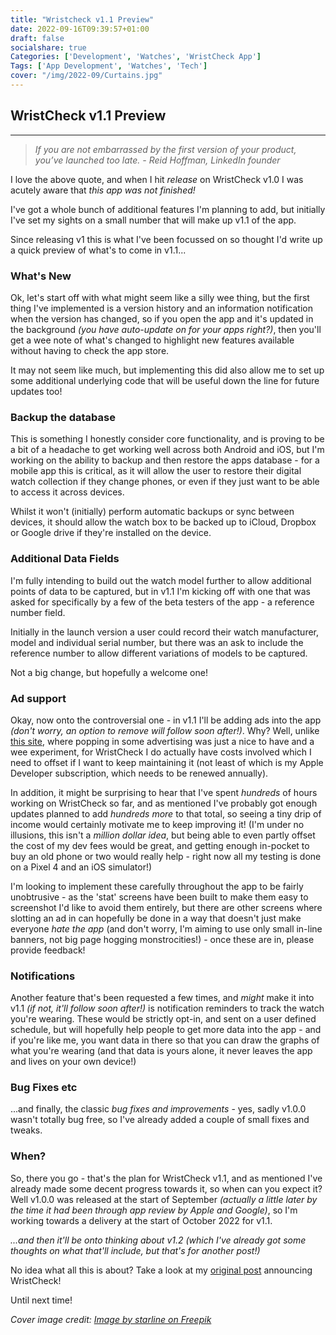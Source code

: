 ```yaml
---
title: "Wristcheck v1.1 Preview"
date: 2022-09-16T09:39:57+01:00
draft: false
socialshare: true
Categories: ['Development', 'Watches', 'WristCheck App']
Tags: ['App Development', 'Watches', 'Tech']
cover: "/img/2022-09/Curtains.jpg"
---
```


## WristCheck v1.1 Preview
---

> _If you are not embarrassed by the first version of your product, you’ve launched too late. - Reid Hoffman, LinkedIn founder_

I love the above quote, and when I hit _release_ on WristCheck v1.0 I was acutely aware that _this app was not finished!_

I've got a whole bunch of additional features I'm planning to add, but initially I've set my sights on a small number that will make up v1.1 of the app.

Since releasing v1 this is what I've been focussed on so thought I'd write up a quick preview of what's to come in v1.1...

### What's New

Ok, let's start off with what might seem like a silly wee thing, but the first thing I've implemented is a version history and an information notification when the version has changed, so if you open the app and it's updated in the background _(you have auto-update on for your apps right?)_, then you'll get a wee note of what's changed to highlight new features available without having to check the app store.

It may not seem like much, but implementing this did also allow me to set up some additional underlying code that will be useful down the line for future updates too!


### Backup the database

This is something I honestly consider core functionality, and is proving to be a bit of a headache to get working well across both Android and iOS, but I'm working on the ability to backup and then restore the apps database - for a mobile app this is critical, as it will allow the user to restore their digital watch collection if they change phones, or even if they just want to be able to access it across devices.

Whilst it won't (initially) perform automatic backups or sync between devices, it should allow the watch box to be backed up to iCloud, Dropbox or Google drive if they're installed on the device.

### Additional Data Fields

I'm fully intending to build out the watch model further to allow additional points of data to be captured, but in v1.1 I'm kicking off with one that was asked for specifically by a few of the beta testers of the app - a reference number field.

Initially in the launch version a user could record their watch manufacturer, model and individual serial number, but there was an ask to include the reference number to allow different variations of models to be captured.

Not a big change, but hopefully a welcome one!

### Ad support

Okay, now onto the controversial one - in v1.1 I'll be adding ads into the app _(don't worry, an option to remove will follow soon after!)_. Why? Well, unlike [this site](/posts/addings_ads/), where popping in some advertising was just a nice to have and a wee experiment, for WristCheck I do actually have costs involved which I need to offset if I want to keep maintaining it (not least of which is my Apple Developer subscription, which needs to be renewed annually).

In addition, it might be surprising to hear that I've spent _hundreds_ of hours working on WristCheck so far, and as mentioned I've probably got enough updates planned to add _hundreds more_ to that total, so seeing a tiny drip of income would certainly motivate me to keep improving it! (I'm under no illusions, this isn't a _million dollar idea_, but being able to even partly offset the cost of my dev fees would be great, and getting enough in-pocket to buy an old phone or two would really help - right now all my testing is done on a Pixel 4 and an iOS simulator!)

I'm looking to implement these carefully throughout the app to be fairly unobtrusive - as the 'stat' screens have been built to make them easy to screenshot I'd like to avoid them entirely, but there are other screens where slotting an ad in can hopefully be done in a way that doesn't just make everyone _hate the app_ (and don't worry, I'm aiming to use only small in-line banners, not big page hogging monstrocities!) - once these are in, please provide feedback!

### Notifications

Another feature that's been requested a few times, and _might_ make it into v1.1 _(if not, it'll follow soon after!)_ is notification reminders to track the watch you're wearing. These would be strictly opt-in, and sent on a user defined schedule, but will hopefully help people to get more data into the app - and if you're like me, you want data in there so that you can draw the graphs of what you're wearing (and that data is yours alone, it never leaves the app and lives on your own device!)

### Bug Fixes etc

...and finally, the classic _bug fixes and improvements_ - yes, sadly v1.0.0 wasn't totally bug free, so I've already added a couple of small fixes and tweaks.


### When?

So, there you go - that's the plan for WristCheck v1.1, and as mentioned I've already made some decent progress towards it, so when can you expect it?
Well v1.0.0 was released at the start of September _(actually a little later by the time it had been through app review by Apple and Google)_, so I'm working towards a delivery at the start of October 2022 for v1.1.

_...and then it'll be onto thinking about v1.2 (which I've already got some thoughts on what that'll include, but that's for another post!)_


No idea what all this is about? Take a look at my [original post](/posts/wristcheck-app/) announcing WristCheck!

Until next time!

_Cover image credit: [Image by starline on Freepik](https://www.freepik.com/free-vector/red-movie-theater-seats-with-curtains-background_26689100.htm?query=theater%20curtain)_
